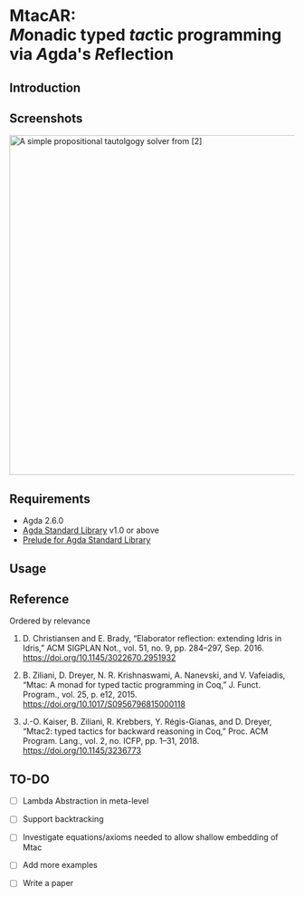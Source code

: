 # MtacAR:<br/>*M*onadic typed *tac*tic programming via *A*gda's *R*eflection

Introduction
------------

Screenshots
-----------

<img width="600" alt="A simple propositional tautolgogy solver from [2]" src="https://user-images.githubusercontent.com/4060046/58277634-0ee38600-7d92-11e9-886e-3f17b7590874.png">

Requirements
------------

- Agda 2.6.0 
- [Agda Standard Library](https://github.com/agda/agda-stdlib) v1.0 or above
- [Prelude for Agda Standard Library](https://github.com/L-TChen/agda-stdlib-prelude)

Usage
-----


Reference
---------
Ordered by relevance

1. D. Christiansen and E. Brady, “Elaborator reflection: extending Idris in Idris,” ACM SIGPLAN Not., vol. 51, no. 9, pp. 284–297, Sep. 2016. https://doi.org/10.1145/3022670.2951932

2. B. Ziliani, D. Dreyer, N. R. Krishnaswami, A. Nanevski, and V. Vafeiadis, “Mtac: A monad for typed tactic programming in Coq,” J. Funct. Program., vol. 25, p. e12, 2015. https://doi.org/10.1017/S0956796815000118

3. J.-O. Kaiser, B. Ziliani, R. Krebbers, Y. Régis-Gianas, and D. Dreyer, “Mtac2: typed tactics for backward reasoning in Coq,” Proc. ACM Program. Lang., vol. 2, no. ICFP, pp. 1–31,  2018. https://doi.org/10.1145/3236773


TO-DO
-----
- [ ] Lambda Abstraction in meta-level
- [ ] Support backtracking
- [ ] Investigate equations/axioms needed to allow shallow embedding of Mtac
- [ ] Add more examples 
- [ ] Write a paper

